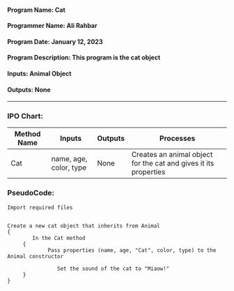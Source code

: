 #### Program Name: Cat
#### Programmer Name: Ali Rahbar
#### Program Date: January 12, 2023
#### Program Description: This program is the cat object
#### Inputs: Animal Object
#### Outputs: None

---

### IPO Chart:


| **Method Name** | **Inputs**             | **Outputs** | **Processes**                                                    |
|-----------------|------------------------|-------------|------------------------------------------------------------------|
| Cat             | name, age, color, type | None        | Creates an animal object for the cat and gives it its properties |

### PseudoCode:

```text
Import required files


Create a new cat object that inherits from Animal
{
	    In the Cat method
   	 {
       		 Pass properties (name, age, "Cat", color, type) to the Animal constructor

        		Set the sound of the cat to "Miaow!"
   	 }
}
```
